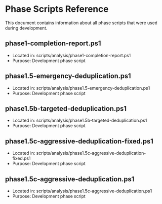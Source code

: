 # Phase Scripts Reference

This document contains information about all phase scripts that were used during development.

## phase1-completion-report.ps1
- Located in: scripts/analysis/phase1-completion-report.ps1
- Purpose: Development phase script

## phase1.5-emergency-deduplication.ps1
- Located in: scripts/analysis/phase1.5-emergency-deduplication.ps1
- Purpose: Development phase script

## phase1.5b-targeted-deduplication.ps1
- Located in: scripts/analysis/phase1.5b-targeted-deduplication.ps1
- Purpose: Development phase script

## phase1.5c-aggressive-deduplication-fixed.ps1
- Located in: scripts/analysis/phase1.5c-aggressive-deduplication-fixed.ps1
- Purpose: Development phase script

## phase1.5c-aggressive-deduplication.ps1
- Located in: scripts/analysis/phase1.5c-aggressive-deduplication.ps1
- Purpose: Development phase script


